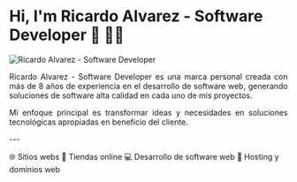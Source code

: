 # Hi, I'm Ricardo Alvarez - Software Developer 👋 👨‍💻

<img src="https://ricardoalvarez.com.co/assets/images/site/bannerGit.png" alt="Ricardo Alvarez - Software Developer">
<p align="justify">
Ricardo Alvarez - Software Developer es una marca personal creada con más de 8 años de experiencia en el desarrollo de software web, generando soluciones de software alta calidad en cada uno de mis proyectos.</p>
<p align="justify">
Mi enfoque principal es transformar ideas y necesidades en soluciones tecnológicas apropiadas en beneficio del cliente.</p>
<p>
---

🌐 Sitios webs
🛒 Tiendas online
💻 Desarrollo de software web
💽 Hosting y dominios web
